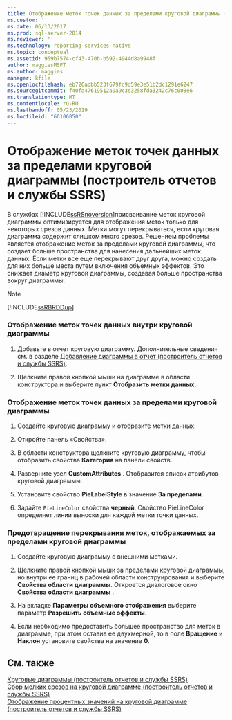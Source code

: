 ```yaml
---
title: Отображение меток точек данных за пределами круговой диаграммы (построитель отчетов и службы SSRS) | Документы Майкрософт
ms.custom: ''
ms.date: 06/13/2017
ms.prod: sql-server-2014
ms.reviewer: ''
ms.technology: reporting-services-native
ms.topic: conceptual
ms.assetid: 959b7574-cf43-470b-b592-4944d8a9948f
author: maggiesMSFT
ms.author: maggies
manager: kfile
ms.openlocfilehash: eb726adbb523f679fd9d59e3e51b2dc1291e6247
ms.sourcegitcommit: f40fa47619512a9a9c3e3258fda3242c76c008e6
ms.translationtype: MT
ms.contentlocale: ru-RU
ms.lasthandoff: 05/23/2019
ms.locfileid: "66106050"
---
```

# <a name="display-data-point-labels-outside-a-pie-chart-report-builder-and-ssrs"></a>Отображение меток точек данных за пределами круговой диаграммы (построитель отчетов и службы SSRS)
  В службах [!INCLUDE[ssRSnoversion](../../includes/ssrsnoversion-md.md)]присваивание меток круговой диаграммы оптимизируется для отображения меток только для некоторых срезов данных. Метки могут перекрываться, если круговая диаграмма содержит слишком много срезов. Решением проблемы является отображение меток за пределами круговой диаграммы, что создает больше пространства для нанесения дальнейших меток данных. Если метки все еще перекрывают друг друга, можно создать для них больше места путем включения объемных эффектов. Это снижает диаметр круговой диаграммы, создавая больше пространства вокруг диаграммы.  
  
> [!NOTE]  
>  [!INCLUDE[ssRBRDDup](../../includes/ssrbrddup-md.md)]  
  
### <a name="to-display-data-point-labels-inside-a-pie-chart"></a>Отображение меток точек данных внутри круговой диаграммы  
  
1.  Добавьте в отчет круговую диаграмму. Дополнительные сведения см. в разделе [Добавление диаграммы в отчет (построитель отчетов и службы SSRS)](add-a-chart-to-a-report-report-builder-and-ssrs.md).  
  
2.  Щелкните правой кнопкой мыши на диаграмме в области конструктора и выберите пункт **Отобразить метки данных**.  
  
### <a name="to-display-data-point-labels-outside-a-pie-chart"></a>Отображение меток точек данных за пределами круговой диаграммы  
  
1.  Создайте круговую диаграмму и отобразите метки данных.  
  
2.  Откройте панель «Свойства».  
  
3.  В области конструктора щелкните круговую диаграмму, чтобы отобразить свойства **Категория** на панели свойств.  
  
4.  Разверните узел **CustomAttributes** . Отобразится список атрибутов круговой диаграммы.  
  
5.  Установите свойство **PieLabelStyle** в значение **За пределами**.  
  
6.  Задайте `PieLineColor` свойства **черный**. Свойство PieLineColor определяет линии выноски для каждой метки точки данных.  
  
### <a name="to-prevent-overlapping-labels-displayed-outside-a-pie-chart"></a>Предотвращение перекрывания меток, отображаемых за пределами круговой диаграммы  
  
1.  Создайте круговую диаграмму с внешними метками.  
  
2.  Щелкните правой кнопкой мыши за пределами круговой диаграммы, но внутри ее границ в рабочей области конструирования и выберите **Свойства области диаграммы**. Откроется диалоговое окно **Свойства области диаграммы** .  
  
3.  На вкладке **Параметры объемного отображения** выберите параметр **Разрешить объемные эффекты**.  
  
4.  Если необходимо предоставить большее пространство для меток в диаграмме, при этом оставив ее двухмерной, то в поле **Вращение** и **Наклон** установите свойства на значение **0**.  
  
## <a name="see-also"></a>См. также  
 [Круговые диаграммы (построитель отчетов и службы SSRS)](charts-report-builder-and-ssrs.md)   
 [Сбор мелких срезов на круговой диаграмме (построитель отчетов и службы SSRS)](collect-small-slices-on-a-pie-chart-report-builder-and-ssrs.md)   
 [Отображение процентных значений на круговой диаграмме (построитель отчетов и службы SSRS)](display-percentage-values-on-a-pie-chart-report-builder-and-ssrs.md)  
  
  
